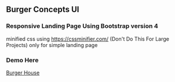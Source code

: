 ## Burger Concepts UI

### Responsive Landing Page Using Bootstrap version 4

minified css using https://cssminifier.com/
(Don't Do This For Large Projects) only for simple landing page

### Demo Here

[Burger House](https://burger-house.netlify.app/)
